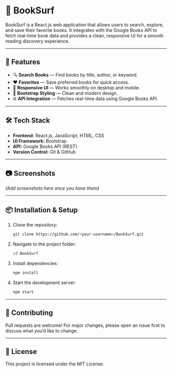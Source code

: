 # 🌊 BookSurf

BookSurf is a React.js web application that allows users to search, explore, and save their favorite books. It integrates with the Google Books API to fetch real-time book data and provides a clean, responsive UI for a smooth reading discovery experience.

---

## 🚀 Features
- 🔍 **Search Books** — Find books by title, author, or keyword.
- ❤️ **Favorites** — Save preferred books for quick access.
- 📱 **Responsive UI** — Works smoothly on desktop and mobile.
- 🎨 **Bootstrap Styling** — Clean and modern design.
- 🌐 **API Integration** — Fetches real-time data using Google Books API.

---

## 🛠️ Tech Stack
- **Frontend:** React.js, JavaScript, HTML, CSS
- **UI Framework:** Bootstrap
- **API:** Google Books API (REST)
- **Version Control:** Git & GitHub

---

## 📷 Screenshots
*(Add screenshots here once you have them)*

---

## 📦 Installation & Setup
1. Clone the repository:
   ```bash
   git clone https://github.com/<your-username>/BookSurf.git
   ```
2. Navigate to the project folder:
   ```bash
   cd BookSurf
   ```
3. Install dependencies:
   ```bash
   npm install
   ```
4. Start the development server:
   ```bash
   npm start
   ```

---

## 🤝 Contributing
Pull requests are welcome! For major changes, please open an issue first to discuss what you’d like to change.

---

## 📜 License
This project is licensed under the MIT License.
